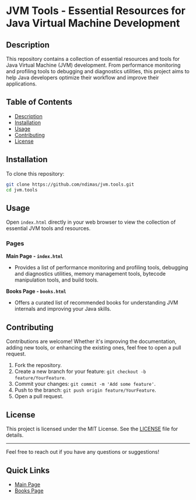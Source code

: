 # JVM Tools - Essential Resources for Java Virtual Machine Development

## Description

This repository contains a collection of essential resources and tools for Java Virtual Machine (JVM) development. From performance monitoring and profiling tools to debugging and diagnostics utilities, this project aims to help Java developers optimize their workflow and improve their applications.

## Table of Contents

- [Description](#description)
- [Installation](#installation)
- [Usage](#usage)
- [Contributing](#contributing)
- [License](#license)

## Installation

To clone this repository:

```bash
git clone https://github.com/ndimas/jvm.tools.git
cd jvm.tools
```

## Usage

Open `index.html` directly in your web browser to view the collection of essential JVM tools and resources.

### Pages

**Main Page - `index.html`**
- Provides a list of performance monitoring and profiling tools, debugging and diagnostics utilities, memory management tools, bytecode manipulation tools, and build tools.

**Books Page - `books.html`**
- Offers a curated list of recommended books for understanding JVM internals and improving your Java skills.

## Contributing

Contributions are welcome! Whether it's improving the documentation, adding new tools, or enhancing the existing ones, feel free to open a pull request.

1. Fork the repository.
2. Create a new branch for your feature: `git checkout -b feature/YourFeature`.
3. Commit your changes: `git commit -m 'Add some feature'`.
4. Push to the branch: `git push origin feature/YourFeature`.
5. Open a pull request.

## License

This project is licensed under the MIT License. See the [LICENSE](LICENSE) file for details.

---

Feel free to reach out if you have any questions or suggestions!

## Quick Links

- [Main Page](index.html)
- [Books Page](books.html)

